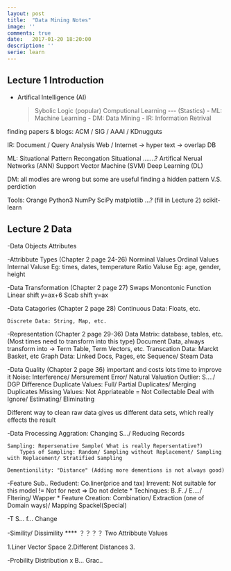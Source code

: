 ```yaml
---
layout: post
title:  "Data Mining Notes"
image: ''
comments: true
date:   2017-01-20 18:20:00
description: ''
serie: learn
---
```


## Lecture 1 Introduction

- Artifical Intelligence (AI)
	> Sybolic Logic (popular)
	> Computional Learning --- (Stastics)
		- ML: Machine Learning
		- DM: Data Mining
		- IR: Information Retrival

finding papers & blogs: ACM / SIG / AAAI / KDnugguts

IR:
Document / Query Analysis
Web / Internet -> hyper text
-> overlap DB

ML:
Situational Pattern Recongation
Situational .......?
Artifical Nerual Networks (ANN)
Support Vector Machine (SVM)
Deep Learning (DL)

DM:
all modles are wrong but some are useful
finding a hidden pattern V.S. perdiction

Tools:
Orange
Python3
NumPy
SciPy
matplotlib
...? (fill in Lecture 2)
scikit-learn

## Lecture 2 Data

-Data
	Objects
	Attributes

-Attribbute Types (Chapter 2 page 24-26)
	Norminal Values
	Ordinal Values
	Internal Valuse Eg: times, dates, temperature
	Ratio Valuse Eg: age, gender, height


-Data Transformation (Chapter 2 page 27)
	Swaps 
	Monontonic Function
	Linear shift y=ax+6
	Scab shift y=ax

-Data Catagories (Chapter 2 page 28)
	Continuous Data: Floats, etc.

	Discrete Data: String, Map, etc.

-Representation (Chapter 2 page 29-36)
	Data Matrix: database, tables, etc. (Most times need to transform into this type)
	Document Data, always transform into -> Term Table, Term Vectors, etc.
	Transcation Data: Marckt Basket, etc
	Graph Data: Linked Docs, Pages, etc
	Sequence/ Steam Data

-Data Quality (Chapter 2 page 36)
important and costs lots time to improve it
	Noise: Interference/ Mersurement Error/ Natural Valuation
	Outlier: S..../ DGP Difference
	Duplicate Values: Full/ Partial Duplicates/ Merging Duplicates
	Missing Values: Not Appriateable = Not Collectable
					Deal with Ignore/ Estimating/ Eliminating

Different way to clean raw data gives us different data sets, which really effects the result

-Data Processing
	Aggration: Changing S.../ Reducing Records

	Sampling: Repersenative Sample( What is really Repersentative?)
		Types of Sampling: Random/ Sampling without Replacement/ Sampling with Replacement/ Stratified Sampling

	Dementionility: "Distance" (Adding more dementions is not always good)

-Feature Sub..
	Redudent: Co.liner(price and tax)
	Irrevent: Not suitable for this model != Not for next => Do not delete
	* Techinques: B..F../ E..../ Fltering/ Wapper
	* Feature Creation: Combination/ Extraction (one of Domain ways)/ Mapping Spackel(Special)

-T
	S... f... Change

-Simility/ Dissimility **** ？？？？
	Two Attribbute Values

1.Liner Vector Space
2.Different Distances
3.

-Probility Distribution
x
B...
Grac..



